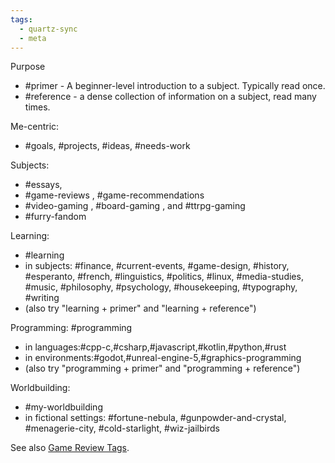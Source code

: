 ```yaml
---
tags:
  - quartz-sync
  - meta
---
```


Purpose
- \#primer - A beginner-level introduction to a subject. Typically read once.
- \#reference - a dense collection of information on a subject, read many times.

Me-centric:
- \#goals, \#projects, \#ideas, \#needs-work

Subjects:
- \#essays, 
- \#game-reviews , \#game-recommendations 
- \#video-gaming , \#board-gaming ,  and \#ttrpg-gaming 
- \#furry-fandom

Learning:
- \#learning
- in subjects: \#finance, \#current-events, \#game-design, \#history, \#esperanto, \#french, \#linguistics, \#politics, \#linux, \#media-studies, \#music, \#philosophy, \#psychology, \#housekeeping, \#typography, \#writing
- (also try "learning + primer" and "learning + reference")

Programming: \#programming
- in languages:\#cpp-c,\#csharp,\#javascript,\#kotlin,\#python,\#rust
- in environments:\#godot,\#unreal-engine-5,\#graphics-programming
- (also try "programming + primer" and "programming + reference")

Worldbuilding:
- \#my-worldbuilding
- in fictional settings: \#fortune-nebula, \#gunpowder-and-crystal, \#menagerie-city, \#cold-starlight, \#wiz-jailbirds

See also [Game Review Tags](Game%20Review%20Tags.md).
